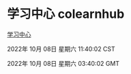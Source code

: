 # 学习中心 colearnhub
[学习中心](http://27.19.33.125:56308/colearnhub/)

2022年 10月 08日 星期六 11:40:02 CST

2022年 10月 08日 星期六 03:40:02 GMT
